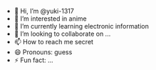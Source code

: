 - 👋 Hi, I’m @yuki-1317
- 👀 I’m interested in anime
- 🌱 I’m currently learning electronic information
- 💞️ I’m looking to collaborate on ...
- 📫 How to reach me secret
- 😄 Pronouns: guess
- ⚡ Fun fact: ...

<!---
yuki-1317/yuki-1317 is a ✨ special ✨ repository because its `README.md` (this file) appears on your GitHub profile.
You can click the Preview link to take a look at your changes.
--->

